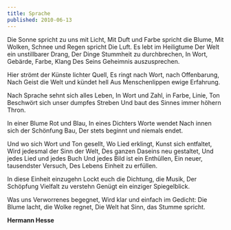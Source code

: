 ```yaml
---
title: Sprache
published: 2010-06-13
---
```


Die Sonne spricht zu uns mit Licht,
Mit Duft und Farbe spricht die Blume,
Mit Wolken, Schnee und Regen spricht
Die Luft. Es lebt im Heiligtume
Der Welt ein unstillbarer Drang,
Der Dinge Stummheit zu durchbrechen,
In Wort, Gebärde, Farbe, Klang
Des Seins Geheimnis auszusprechen.

<!--more-->

Hier strömt der Künste lichter Quell,
Es ringt nach Wort, nach Offenbarung,
Nach Geist die Welt und kündet hell
Aus Menschenlippen ewige Erfahrung.

Nach Sprache sehnt sich alles Leben,
In Wort und Zahl, in Farbe, Linie, Ton
Beschwört sich unser dumpfes Streben
Und baut des Sinnes immer höhern Thron.

In einer Blume Rot und Blau,
In eines Dichters Worte wendet
Nach innen sich der Schönfung Bau,
Der stets beginnt und niemals endet.

Und wo sich Wort und Ton gesellt,
Wo Lied erklingt, Kunst sich entfaltet,
Wird jedesmal der Sinn der Welt,
Des ganzen Daseins neu gestaltet,
Und jedes Lied und jedes Buch
Und jedes Bild ist ein Enthüllen,
Ein neuer, tausendster Versuch,
Des Lebens Einheit zu erfüllen.

In diese Einheit einzugehn
Lockt euch die Dichtung, die Musik,
Der Schöpfung Vielfalt zu verstehn
Genügt ein einziger Spiegelblick.

Was uns Verworrenes begegnet,
Wird klar und einfach im Gedicht:
Die Blume lacht, die Wolke regnet,
Die Welt hat Sinn, das Stumme spricht.

**Hermann Hesse**

